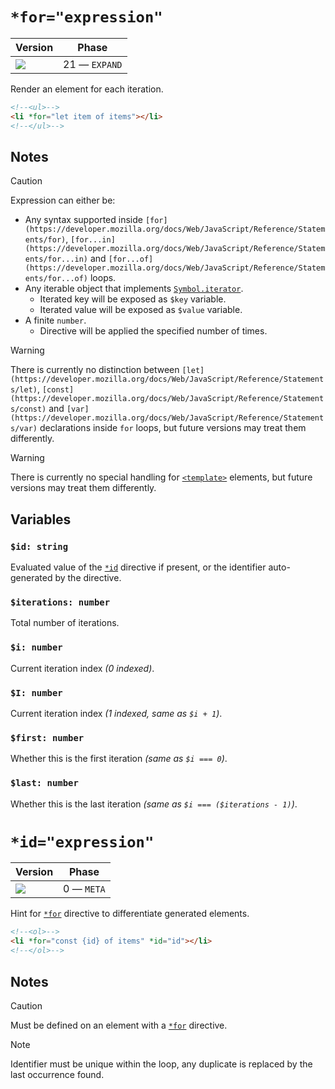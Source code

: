 # `*for="expression"`

| Version                              | Phase         |
| ------------------------------------ | ------------- |
| ![](https://jsr.io/badges/@mizu/for) | 21 — `EXPAND` |

Render an element for each iteration.

```html
<!--<ul>-->
<li *for="let item of items"></li>
<!--</ul>-->
```

## Notes

> [!CAUTION]
> Expression can either be:
>
> - Any syntax supported inside `[for](https://developer.mozilla.org/docs/Web/JavaScript/Reference/Statements/for)`, `[for...in](https://developer.mozilla.org/docs/Web/JavaScript/Reference/Statements/for...in)` and
>   `[for...of](https://developer.mozilla.org/docs/Web/JavaScript/Reference/Statements/for...of)` loops.
> - Any iterable object that implements [`Symbol.iterator`](https://developer.mozilla.org/docs/Web/JavaScript/Reference/Global_Objects/Symbol/iterator).
>   - Iterated key will be exposed as `$key` variable.
>   - Iterated value will be exposed as `$value` variable.
> - A finite `number`.
>   - Directive will be applied the specified number of times.

> [!WARNING]
> There is currently no distinction between `[let](https://developer.mozilla.org/docs/Web/JavaScript/Reference/Statements/let)`, `[const](https://developer.mozilla.org/docs/Web/JavaScript/Reference/Statements/const)` and
> `[var](https://developer.mozilla.org/docs/Web/JavaScript/Reference/Statements/var)` declarations inside `for` loops, but future versions may treat them differently.

> [!WARNING]
> There is currently no special handling for [`<template>`](https://developer.mozilla.org/docs/Web/HTML/Element/template) elements, but future versions may treat them differently.

## Variables

### `$id: string`

Evaluated value of the [`*id`](#id) directive if present, or the identifier auto-generated by the directive.

### `$iterations: number`

Total number of iterations.

### `$i: number`

Current iteration index _(0 indexed)_.

### `$I: number`

Current iteration index _(1 indexed, same as `$i + 1`)_.

### `$first: number`

Whether this is the first iteration _(same as `$i === 0`)_.

### `$last: number`

Whether this is the last iteration _(same as `$i === ($iterations - 1)`)_.

# `*id="expression"`

| Version                              | Phase      |
| ------------------------------------ | ---------- |
| ![](https://jsr.io/badges/@mizu/for) | 0 — `META` |

Hint for [`*for`](#for) directive to differentiate generated elements.

```html
<!--<ol>-->
<li *for="const {id} of items" *id="id"></li>
<!--</ol>-->
```

## Notes

> [!CAUTION]
> Must be defined on an element with a [`*for`](#for) directive.

> [!NOTE]
> Identifier must be unique within the loop, any duplicate is replaced by the last occurrence found.
